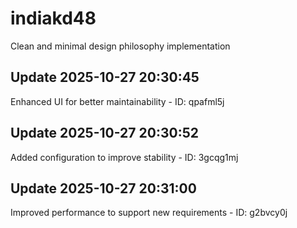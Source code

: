 # indiakd48
Clean and minimal design philosophy implementation

## Update 2025-10-27 20:30:45
Enhanced UI for better maintainability - ID: qpafml5j


## Update 2025-10-27 20:30:52
Added configuration to improve stability - ID: 3gcqg1mj


## Update 2025-10-27 20:31:00
Improved performance to support new requirements - ID: g2bvcy0j

